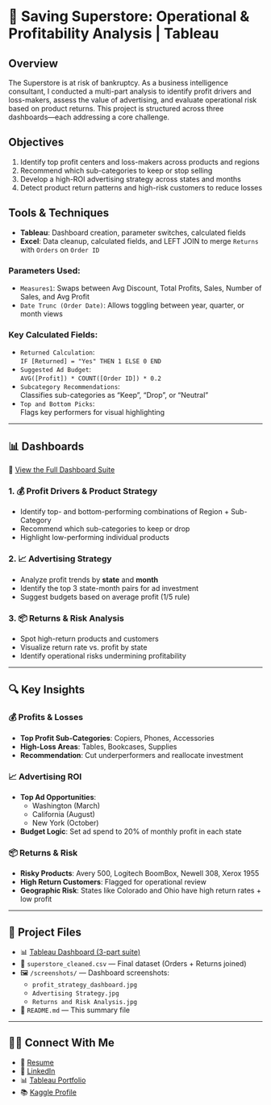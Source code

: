 # 🛒 Saving Superstore: Operational & Profitability Analysis | Tableau

## Overview
The Superstore is at risk of bankruptcy. As a business intelligence consultant, I conducted a multi-part analysis to identify profit drivers and loss-makers, assess the value of advertising, and evaluate operational risk based on product returns. This project is structured across three dashboards—each addressing a core challenge.

## Objectives
1. Identify top profit centers and loss-makers across products and regions  
2. Recommend which sub-categories to keep or stop selling  
3. Develop a high-ROI advertising strategy across states and months  
4. Detect product return patterns and high-risk customers to reduce losses  

## Tools & Techniques
- **Tableau**: Dashboard creation, parameter switches, calculated fields
- **Excel**: Data cleanup, calculated fields, and LEFT JOIN to merge `Returns` with `Orders` on `Order ID`

### Parameters Used:
- `Measures1`: Swaps between Avg Discount, Total Profits, Sales, Number of Sales, and Avg Profit
- `Date Trunc (Order Date)`: Allows toggling between year, quarter, or month views

### Key Calculated Fields:
- `Returned Calculation`:  
  `IF [Returned] = "Yes" THEN 1 ELSE 0 END`
- `Suggested Ad Budget`:  
  `AVG([Profit]) * COUNT([Order ID]) * 0.2`
- `Subcategory Recommendations`:  
  Classifies sub-categories as “Keep”, “Drop”, or “Neutral”
- `Top and Bottom Picks`:  
  Flags key performers for visual highlighting

---

## 📊 Dashboards

🔗 [View the Full Dashboard Suite](https://public.tableau.com/app/profile/dalya.s/viz/SuperStoreAnalysis_17497643785760/ReturnsandRiskAnalysis)

### 1. 💰 Profit Drivers & Product Strategy
- Identify top- and bottom-performing combinations of Region + Sub-Category
- Recommend which sub-categories to keep or drop
- Highlight low-performing individual products

### 2. 📈 Advertising Strategy
- Analyze profit trends by **state** and **month**
- Identify the top 3 state-month pairs for ad investment
- Suggest budgets based on average profit (1/5 rule)

### 3. 📦 Returns & Risk Analysis
- Spot high-return products and customers
- Visualize return rate vs. profit by state
- Identify operational risks undermining profitability

---

## 🔍 Key Insights

### 💰 Profits & Losses
- **Top Profit Sub-Categories**: Copiers, Phones, Accessories  
- **High-Loss Areas**: Tables, Bookcases, Supplies  
- **Recommendation**: Cut underperformers and reallocate investment

### 📈 Advertising ROI
- **Top Ad Opportunities**:  
  - Washington (March)  
  - California (August)  
  - New York (October)  
- **Budget Logic**: Set ad spend to 20% of monthly profit in each state

### 📦 Returns & Risk
- **Risky Products**: Avery 500, Logitech BoomBox, Newell 308, Xerox 1955  
- **High Return Customers**: Flagged for operational review  
- **Geographic Risk**: States like Colorado and Ohio have high return rates + low profit

---

## 📂 Project Files

- 📊 [Tableau Dashboard (3-part suite)](https://public.tableau.com/app/profile/dalya.s/viz/SuperStoreAnalysis_17497643785760/ReturnsandRiskAnalysis)
- 📄 `superstore_cleaned.csv` — Final dataset (Orders + Returns joined)
- 🖼️ `/screenshots/` — Dashboard screenshots:
  - `profit_strategy_dashboard.jpg`
  - `Advertising Strategy.jpg`
  - `Returns and Risk Analysis.jpg`
- 🧾 `README.md` — This summary file

---

## 👩‍💻 Connect With Me
- 📄 [Resume](https://docs.google.com/document/d/1__BjBZNdEdzZwglkZYnPurL69lSgW1B4-WJvTYCPRB4/edit?usp=sharing)
- 💼 [LinkedIn](https://www.linkedin.com/in/dalyasohl)
- 📊 [Tableau Portfolio](https://public.tableau.com/app/profile/dalya.s/vizzes)
- 📚 [Kaggle Profile](https://www.kaggle.com/dalyas)
